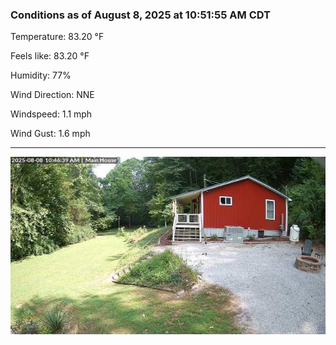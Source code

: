 ### Conditions as of August 8, 2025 at 10:51:55 AM CDT 

Temperature: 83.20 &deg;F

Feels like: 83.20 &deg;F

Humidity: 77%

Wind Direction: NNE

Windspeed: 1.1 mph

Wind Gust: 1.6 mph

---

<img src="./images/latest.jpeg"/>

